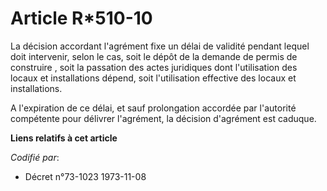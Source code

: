 # Article R*510-10

La décision accordant l'agrément fixe un délai de validité pendant lequel doit intervenir, selon le cas, soit le dépôt de la
demande de permis de construire , soit la passation des actes juridiques dont l'utilisation des locaux et installations
dépend, soit l'utilisation effective des locaux et installations.

A l'expiration de ce délai, et sauf prolongation accordée par l'autorité compétente pour délivrer l'agrément, la décision
d'agrément est caduque.

**Liens relatifs à cet article**

_Codifié par_:

  - Décret n°73-1023 1973-11-08
